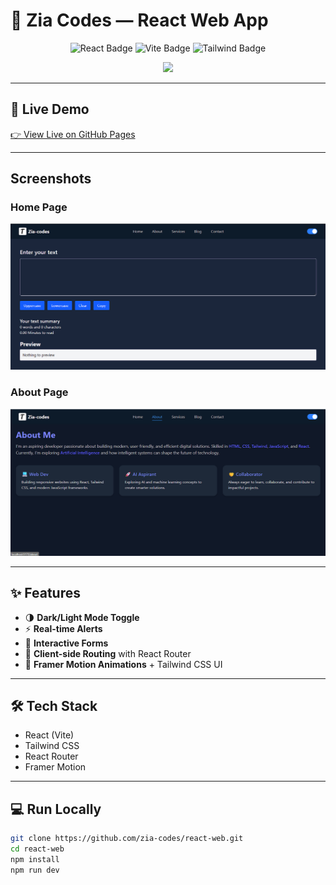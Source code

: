 # 🌟 Zia Codes — React Web App

<p align="center">
  <!-- Badges -->
  <img src="https://img.shields.io/badge/React-18-61DAFB?style=for-the-badge&logo=react&logoColor=white" alt="React Badge"/>
  <img src="https://img.shields.io/badge/Vite-4-646CFF?style=for-the-badge&logo=vite&logoColor=white" alt="Vite Badge"/>
  <img src="https://img.shields.io/badge/TailwindCSS-3-06B6D4?style=for-the-badge&logo=tailwind-css&logoColor=white" alt="Tailwind Badge"/>
</p>

<!-- Typing animation -->
<p align="center">
  <img src="https://readme-typing-svg.herokuapp.com?size=26&color=3F7FBF&center=true&vCenter=true&width=600&lines=Interactive+React+Web+App;Dark+%2F+Light+Mode+Toggle;Forms+with+Real-time+Alerts;Built+with+Vite+%26+TailwindCSS" />
</p>

---

## 🚀 Live Demo
[👉 View Live on GitHub Pages](https://zia-codes.github.io/react-web)

---

## Screenshots

### Home Page
![Home Page](assets/Home.png)

### About Page
![About Page](assets/About.png)


---

## ✨ Features
- 🌗 **Dark/Light Mode Toggle**  
- ⚡ **Real-time Alerts**  
- 📝 **Interactive Forms**  
- 🔀 **Client-side Routing** with React Router  
- 🎨 **Framer Motion Animations** + Tailwind CSS UI  

---

## 🛠 Tech Stack
- React (Vite)  
- Tailwind CSS  
- React Router  
- Framer Motion  

---

## 💻 Run Locally

```bash
git clone https://github.com/zia-codes/react-web.git
cd react-web
npm install
npm run dev
